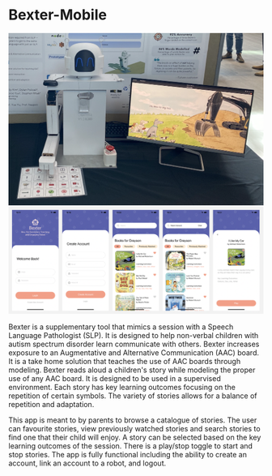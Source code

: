 # Bexter-Mobile
![Bexter Figma Designs](./assets/bexter.png)
![Bexter Mobile App ScreenShots](./assets/mobile-app-screenshots.png)

Bexter is a supplementary tool that mimics a session with a Speech Language Pathologist (SLP). It is designed to help non-verbal children with autism spectrum disorder learn communicate with others. Bexter increases exposure to an Augmentative and Alternative Communication (AAC) board. It is a take home solution that teaches the use of AAC boards through modeling. Bexter reads aloud a children's story while modeling the proper use of any AAC board. It is designed to be used in a supervised environment. Each story has key learning outcomes focusing on the repetition of certain symbols. The variety of stories allows for a balance of repetition and adaptation.

This app is meant to by parents to browse a catalogue of stories. The user can favourite stories, view previously watched stories and search stories to find one that their child will enjoy. A story can be selected based on the key learning outcomes of the session. There is a play/stop toggle to start and stop stories. The app is fully functional including the ability to create an account, link an account to a robot, and logout.
